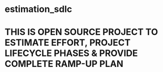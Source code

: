 # estimation_sdlc
# THIS IS OPEN SOURCE PROJECT TO ESTIMATE EFFORT, PROJECT LIFECYCLE PHASES & PROVIDE COMPLETE RAMP-UP PLAN